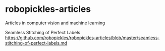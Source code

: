 # robopickles-articles
Articles in computer vision and machine learning

Seamless Stitching of Perfect Labels
https://github.com/robopickles/robopickles-articles/blob/master/seamless-stitching-of-perfect-labels.md
